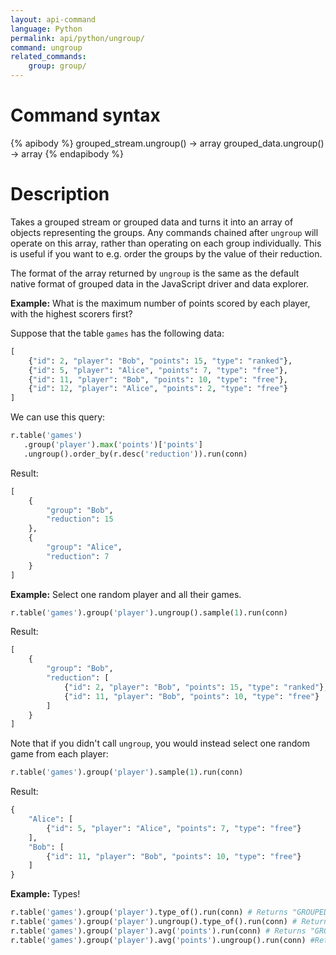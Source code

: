 ```yaml
---
layout: api-command
language: Python
permalink: api/python/ungroup/
command: ungroup
related_commands:
    group: group/
---
```


# Command syntax #

{% apibody %}
grouped_stream.ungroup() &rarr; array
grouped_data.ungroup() &rarr; array
{% endapibody %}

# Description #

Takes a grouped stream or grouped data and turns it into an array of
objects representing the groups.  Any commands chained after `ungroup`
will operate on this array, rather than operating on each group
individually.  This is useful if you want to e.g. order the groups by
the value of their reduction.

The format of the array returned by `ungroup` is the same as the
default native format of grouped data in the JavaScript driver and
data explorer.

__Example:__ What is the maximum number of points scored by each
player, with the highest scorers first?

Suppose that the table `games` has the following data:

```py
[
    {"id": 2, "player": "Bob", "points": 15, "type": "ranked"},
    {"id": 5, "player": "Alice", "points": 7, "type": "free"},
    {"id": 11, "player": "Bob", "points": 10, "type": "free"},
    {"id": 12, "player": "Alice", "points": 2, "type": "free"}
]
```

We can use this query:

```py
r.table('games')
   .group('player').max('points')['points']
   .ungroup().order_by(r.desc('reduction')).run(conn)
```

Result: 

```py
[
    {
        "group": "Bob",
        "reduction": 15
    },
    {
        "group": "Alice",
        "reduction": 7
    }
]
```

__Example:__ Select one random player and all their games.

```py
r.table('games').group('player').ungroup().sample(1).run(conn)
```

Result:

```py
[
    {
        "group": "Bob",
        "reduction": [
            {"id": 2, "player": "Bob", "points": 15, "type": "ranked"},
            {"id": 11, "player": "Bob", "points": 10, "type": "free"}
        ]
    }
]
```

Note that if you didn't call `ungroup`, you would instead select one
random game from each player:

```py
r.table('games').group('player').sample(1).run(conn)
```

Result:

```py
{
    "Alice": [
        {"id": 5, "player": "Alice", "points": 7, "type": "free"}
    ],
    "Bob": [
        {"id": 11, "player": "Bob", "points": 10, "type": "free"}
    ]
}
```

__Example:__ Types!

```py
r.table('games').group('player').type_of().run(conn) # Returns "GROUPED_STREAM"
r.table('games').group('player').ungroup().type_of().run(conn) # Returns "ARRAY"
r.table('games').group('player').avg('points').run(conn) # Returns "GROUPED_DATA"
r.table('games').group('player').avg('points').ungroup().run(conn) #Returns "ARRAY"
```
